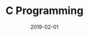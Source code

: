 ---
title: "C Programming"
collection: teaching
type: "Teaching Assistant"
permalink: /teaching/2019-C
venue: "Sharif University of Technology, EE Department"
date: 2019-02-01
location: "Tehran, Iran"
---